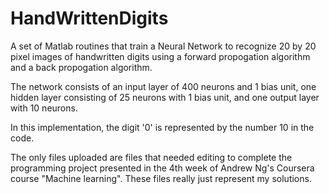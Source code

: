 # HandWrittenDigits
A set of Matlab routines that train a Neural Network to recognize 20 by 20 pixel images of handwritten digits using a forward propogation algorithm and a back propogation algorithm.

The network consists of an input layer of 400 neurons and 1 bias unit, one hidden layer consisting of 25 neurons with 1 bias unit, and one output layer with 10 neurons.

In this implementation, the digit '0' is represented by the number 10 in the code.

The only files uploaded are files that needed editing to complete the programming project presented in the 4th week of Andrew Ng's Coursera course "Machine learning". These files really just represent my solutions.
